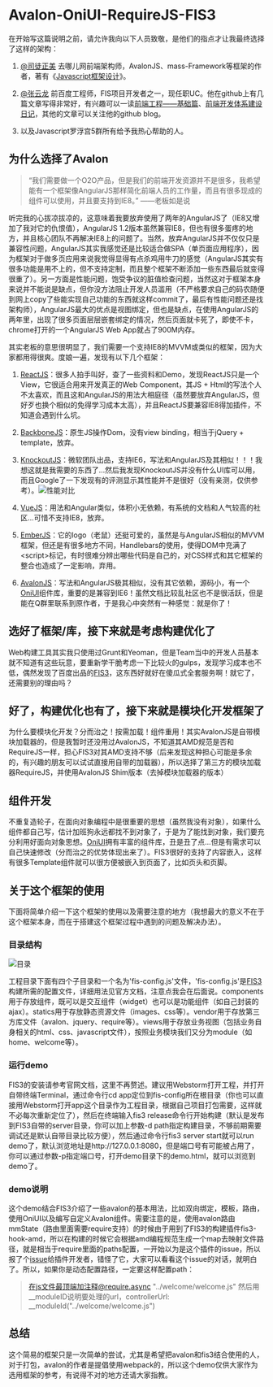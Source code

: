 # Avalon-OniUI-RequireJS-FIS3
在开始写这篇说明之前，请允许我向以下人员致敬，是他们的指点才让我最终选择了这样的架构：

1. [@司徒正美](https://github.com/RubyLouvre) 去哪儿网前端架构师，AvalonJS、mass-Framework等框架的作者，著有《[Javascript框架设计](http://baike.baidu.com/link?url=xpRwJh3peIOv4-dLV6MA-ayaqqKMQ7AKX2fbH2EVDZPgiK5Xz2IEVb5cvG3K6iBwG7n4WLqv4l-v_7t-5W4E3vwbDU_H68PaBlVkyhODXo74F3bwE_dNeKi3vRxelqzG)》。

2. [@张云龙](https://github.com/fouber) 前百度工程师，FIS项目开发者之一，现任职UC。他在github上有几篇文章写得非常好，有兴趣可以一读[前端工程——基础篇](https://github.com/fouber/blog/issues/10)、[前端开发体系建设日记](https://github.com/fouber/blog/issues/2)，其他的文章可以关注他的github blog。

3. 以及Javascript罗浮宫5群所有给予我热心帮助的人。

## 为什么选择了Avalon
> “我们需要做一个O2O产品，但是我们的前端开发资源并不是很多，我希望能有一个框架像AngularJS那样简化前端人员的工作量，而且有很多现成的组件可以使用，并且要支持到IE8。” ——老板如是说

听完我的心拔凉拔凉的，这意味着我要放弃使用了两年的AngularJS了（IE8又增加了我对它的仇恨值），AngularJS 1.2版本虽然兼容IE8，但也有很多蛋疼的地方，并且核心团队不再解决IE8上的问题了。当然，放弃AngularJS并不仅仅只是兼容性问题，AngularJS其实我感觉还是比较适合做SPA（单页面应用程序），因为框架对于做多页应用来说我觉得显得有点杀鸡用牛刀的感觉（AngularJS其实有很多功能是用不上的，但不支持定制，而且整个框架不断添加一些东西最后就变得很重了）。另一方面是性能问题，饱受争议的脏值检查问题，当然这对于框架本身来说并不能说是缺点，但你没方法阻止开发人员滥用（不严格要求自己的码农随便到网上copy了些能实现自己功能的东西就这样commit了，最后有性能问题还是找架构师），AngularJS最大的优点是视图绑定，但也是缺点，在使用AngularJS的两年里，出现了很多页面层层嵌套绑定的情况，然后页面就卡死了，即使不卡，chrome打开的一个AngularJS Web App就占了900M内存。

其实老板的意思很明显了，我们需要一个支持IE8的MVVM或类似的框架，因为大家都用得很爽。度娘一遍，发现有以下几个框架：

1. [ReactJS](http://facebook.github.io/react/)：很多人拍手叫好，查了一些资料和Demo，发现ReactJS只是一个View，它很适合用来开发真正的Web Component，其JS + Html的写法个人不太喜欢，而且这和AngularJS的用法大相庭径（虽然要放弃AngularJS，但好歹也换个相似的免得学习成本太高），并且ReactJS要兼容IE8得加插件，不知道会遇到什么坑。

2. [BackboneJS](http://backbonejs.org/)：原生JS操作Dom，没有view binding，相当于jQuery + template，放弃。

3. [KnockoutJS](http://knockoutjs.com/)：微软团队出品，支持IE6，写法和AngularJS及其相似！！！我想这就是我需要的东西了...然后我发现KnockoutJS并没有什么UI库可以用，而且Google了一下发现有的评测显示其性能并不是很好（没有亲测，仅供参考）。![性能对比](https://github.com/Vengean/blog/blob/master/2015-11-12/performance.png?raw=true)

4. [VueJS](http://cn.vuejs.org/)：用法和Angular类似，体积小无依赖，有系统的文档和人气较高的社区...可惜不支持IE8，放弃。

5. [EmberJS](http://emberjs.com/)：它的logo（老鼠）还挺可爱的，虽然是与AngularJS相似的MVVM框架，但还是有很多地方不同，Handlebars的使用，使得DOM中充满了\<script>标记，有时很难分辨出哪些代码是自己的，对CSS样式和其它框架的整合也造成了一定影响，弃用。

6. [AvalonJS](http://avalonjs.github.io/)：写法和AngularJS极其相似，没有其它依赖，源码小，有一个[OniUI](http://ued.qunar.com/oniui/index.html)组件库，重要的是兼容到IE6！虽然文档比较乱社区也不是很活跃，但是能在Q群里联系到原作者，于是我心中突然有一种感觉：就是你了！

## 选好了框架/库，接下来就是考虑构建优化了
Web构建工具其实我只使用过Grunt和Yeoman，但是Team当中的开发人员基本就不知道有这些玩意，要重新学干脆考虑一下比较火的gulps，发现学习成本也不低，偶然发现了百度出品的[FIS3](http://fis.baidu.com/fis3/docs/beginning/intro.html)，这东西好就好在傻瓜式全套服务啊！就它了，还需要别的理由吗？

## 好了，构建优化也有了，接下来就是模块化开发框架了
为什么要模块化开发？分而治之！按需加载！组件重用！其实AvalonJS是自带模块加载器的，但是我暂时还没用过AvalonJS，不知道其AMD规范是否和RequireJS一样，担心FIS3对其AMD支持不够（后来发现这种担心可能是多余的，有兴趣的朋友可以试试直接用自带的加载器），所以选择了第三方的模块加载器RequireJS，并使用AvalonJS Shim版本（去掉模块加载器的版本）

## 组件开发
不重复造轮子，在面向对象编程中是很重要的思想（虽然我没有对象），如果什么组件都自己写，估计加班狗永远都找不到对象了，于是为了能找到对象，我们要充分利用好面向对象思想。[OniUI](http://ued.qunar.com/oniui/index.html)拥有丰富的组件库，丑是丑了点...但是有需求可以自己快速修改（分而治之的优势体现出来了）。FIS3很好的支持了内容嵌入，这样有很多Template组件就可以很方便被嵌入到页面了，比如页头和页脚。

## 关于这个框架的使用
下面将简单介绍一下这个框架的使用以及需要注意的地方（我想最大的意义不在于这个框架本身，而在于搭建这个框架过程中遇到的问题及解决办法）。

### 目录结构
![目录](https://github.com/Vengean/blog/blob/master/2015-11-12/project_direct.png?raw=true)

工程目录下面有四个子目录和一个名为'fis-config.js'文件，'fis-config.js'是[FIS3](http://fis.baidu.com/fis3/docs/beginning/intro.html)构建所需的配置文件，详细用法见官方文档，注意点我会在后面说。components用于存放组件，既可以是交互组件（widget）也可以是功能组件（如自己封装的ajax）。statics用于存放静态资源文件（images、css等）。vendor用于存放第三方库文件（avalon、jquery、require等）。views用于存放业务视图（包括业务自身相关的html、css、javascript文件），按照业务模块我们又分为module（如home、welcome等）。

### 运行demo
FIS3的安装请参考官网文档，这里不再赘述。建议用Webstorm打开工程，并打开自带终端Terminal，通过命令行cd app定位到fis-config所在根目录（你也可以直接用Webstorm打开app这个目录作为工程目录，根据自己项目打包需要，这样就不必每次重新定位了），然后在终端输入fis3 release命令行开始构建（默认是发布到FIS3自带的server目录，你可以加上参数-d path指定构建目录，不够前期需要调试还是默认自带目录比较方便），然后通过命令行fis3 server start就可以run demo了，默认浏览地址是http://127.0.0.1:8080，但是端口号有可能被占用了，你可以通过参数-p指定端口号，打开demo目录下的demo.html，就可以浏览到demo了。

### demo说明
这个demo结合FIS3介绍了一些avalon的基本用法，比如双向绑定，模板，路由，使用OniUI以及编写自定义Avalon组件。需要注意的是，使用avalon路由mmState（路由里面需要require支持）的时候由于用到了FIS3的构建插件fis3-hook-amd，所以在构建的时候它会根据amd编程规范生成一个map去映射文件路径，就是相当于require里面的paths配置，一开始以为是这个插件的issue，所以报了个[issue](https://github.com/fex-team/fis3-hook-amd/issues/13)给插件开发者，错怪了它，大家可以看看这个issue的对话，就明白了。所以，如果你是动态配置路径，一定要这样配置path：
> 在js文件最顶端加注释@require.async "../welcome/welcome.js" 然后用__moduleID说明要处理的url，controllerUrl: __moduleId("../welcome/welcome.js")

## 总结
这个简易的框架只是一次简单的尝试，尤其是希望把avalon和fis3结合使用的人，对于打包，avalon的作者是提倡使用webpack的，所以这个demo仅供大家作为选用框架的参考，有说得不对的地方还请大家指教。
